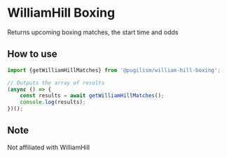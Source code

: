 # WilliamHill Boxing
Returns upcoming boxing matches, the start time and odds

## How to use
```typescript
import {getWilliamHillMatches} from '@pugilism/william-hill-boxing';

// Outputs the array of results
(async () => {
    const results = await getWilliamHillMatches();
    console.log(results);
})();
```

## Note
Not affiliated with WilliamHill
